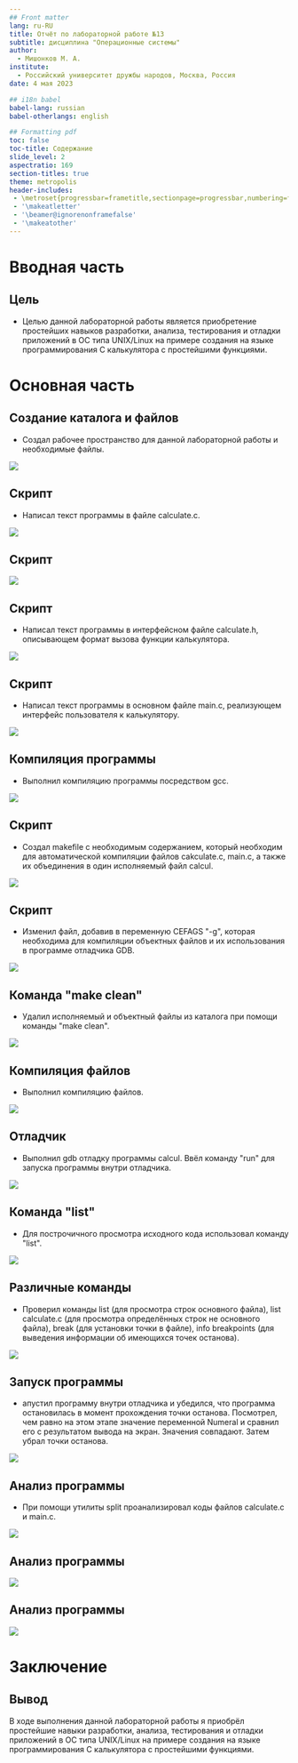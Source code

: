 ```yaml
---
## Front matter
lang: ru-RU
title: Отчёт по лабораторной работе №13
subtitle: дисциплина "Операционные системы"
author:
  - Мишонков М. А.
institute:
  - Российский университет дружбы народов, Москва, Россия
date: 4 мая 2023

## i18n babel
babel-lang: russian
babel-otherlangs: english

## Formatting pdf
toc: false
toc-title: Содержание
slide_level: 2
aspectratio: 169
section-titles: true
theme: metropolis
header-includes:
 - \metroset{progressbar=frametitle,sectionpage=progressbar,numbering=fraction}
 - '\makeatletter'
 - '\beamer@ignorenonframefalse'
 - '\makeatother'
---
```


# Вводная часть

## Цель

- Целью данной лабораторной работы является приобретение простейших навыков разработки, анализа, тестирования и отладки приложений в ОС типа UNIX/Linux на примере создания на языке программирования С калькулятора с простейшими функциями. 

# Основная часть

## Создание каталога и файлов

- Создал рабочее пространство для данной лабораторной работы и необходимые файлы.

![](./image/Рис.1.png)

## Скрипт

- Написал текст программы в файле calculate.c.

![](./image/Рис.2.png)

## Скрипт

![](./image/Рис.3.png)

## Скрипт

- Написал текст программы в интерфейсном файле calculate.h, описывающем формат вызова функции калькулятора.

![](./image/Рис.4.png)

## Скрипт

- Написал текст программы в основном файле main.c, реализующем интерфейс пользователя к калькулятору.

![](./image/Рис.5.png)

## Компиляция программы

- Выполнил компиляцию программы посредством gcc.

![](./image/Рис.6.png)

## Скрипт

- Создал makefile c необходимым содержанием, который необходим для автоматической компиляции файлов cakculate.c, main.c, а также их объединения в один исполняемый файл calcul.

![](./image/Рис.7.png)

## Скрипт 

- Изменил файл, добавив в переменную CEFAGS "-g", которая необходима для компиляции объектных файлов и их использования в программе отладчика GDВ.

![](./image/Рис.8.png)

## Команда "make clean"

- Удалил исполняемый и объектный файлы из каталога при помощи команды "make clean".

![](./image/Рис.9.png)

## Компиляция файлов

- Выполнил компиляцию файлов.

![](./image/Рис.10.png)

## Отладчик

- Выполнил gdb отладку программы calcul. Ввёл команду "run" для запуска программы внутри отладчика.

![](./image/Рис.11.png)

## Команда "list"

- Для построчичного просмотра исходного кода использовал команду "list".

![](./image/Рис.12.png)

## Различные команды

- Проверил команды list (для просмотра строк основного файла), list calculate.c (для просмотра определённых строк не основного файла), break (для установки точки в файле), info breakpoints (для выведения информации об имеющихся точек останова).

![](./image/Рис.13.png)

## Запуск программы

- апустил программу внутри отладчика и убедился, что программа остановилась в момент прохождения точки останова. Посмотрел, чем равно на этом этапе значение переменной Numeral и сравнил его с результатом вывода на экран. Значения совпадают. Затем убрал точки останова. 

![](./image/Рис.14.png)

## Анализ программы 

- При помощи утилиты split проанализировал коды файлов calculate.c и main.c.

![](./image/Рис.15.png)

## Анализ программы

![](./image/Рис.16.png)

## Анализ программы

![](./image/Рис.17.png)

# Заключение 

## Вывод

В ходе выполнения данной лабораторной работы я приобрёл простейшие навыки разработки, анализа, тестирования и отладки приложений в ОС типа UNIX/Linux на примере создания на языке программирования С калькулятора с простейшими функциями. 
